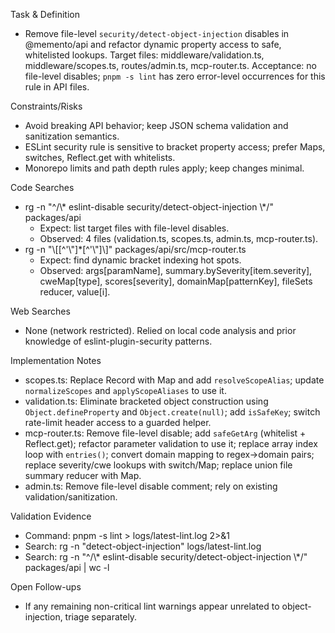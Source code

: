 Task & Definition
- Remove file-level `security/detect-object-injection` disables in @memento/api and refactor dynamic property access to safe, whitelisted lookups. Target files: middleware/validation.ts, middleware/scopes.ts, routes/admin.ts, mcp-router.ts. Acceptance: no file-level disables; `pnpm -s lint` has zero error-level occurrences for this rule in API files.

Constraints/Risks
- Avoid breaking API behavior; keep JSON schema validation and sanitization semantics.
- ESLint security rule is sensitive to bracket property access; prefer Maps, switches, Reflect.get with whitelists.
- Monorepo limits and path depth rules apply; keep changes minimal.

Code Searches
- rg -n "^/\\* eslint-disable security/detect-object-injection \\*/" packages/api
  - Expect: list target files with file-level disables.
  - Observed: 4 files (validation.ts, scopes.ts, admin.ts, mcp-router.ts).
- rg -n "\\[[^'\\\"]*[^'\\\"]\\]" packages/api/src/mcp-router.ts
  - Expect: find dynamic bracket indexing hot spots.
  - Observed: args[paramName], summary.bySeverity[item.severity], cweMap[type], scores[severity], domainMap[patternKey], fileSets reducer, value[i].

Web Searches
- None (network restricted). Relied on local code analysis and prior knowledge of eslint-plugin-security patterns.

Implementation Notes
- scopes.ts: Replace Record with Map and add `resolveScopeAlias`; update `normalizeScopes` and `applyScopeAliases` to use it.
- validation.ts: Eliminate bracketed object construction using `Object.defineProperty` and `Object.create(null)`; add `isSafeKey`; switch rate-limit header access to a guarded helper.
- mcp-router.ts: Remove file-level disable; add `safeGetArg` (whitelist + Reflect.get); refactor parameter validation to use it; replace array index loop with `entries()`; convert domain mapping to regex→domain pairs; replace severity/cwe lookups with switch/Map; replace union file summary reducer with Map.
- admin.ts: Remove file-level disable comment; rely on existing validation/sanitization.

Validation Evidence
- Command: pnpm -s lint > logs/latest-lint.log 2>&1
- Search: rg -n "detect-object-injection" logs/latest-lint.log
- Search: rg -n "^/\\* eslint-disable security/detect-object-injection \\*/" packages/api | wc -l

Open Follow-ups
- If any remaining non-critical lint warnings appear unrelated to object-injection, triage separately.
